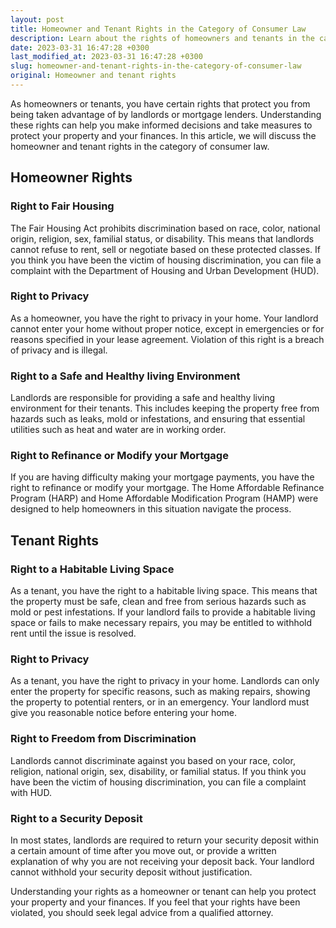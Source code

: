 ```yaml
---
layout: post
title: Homeowner and Tenant Rights in the Category of Consumer Law
description: Learn about the rights of homeowners and tenants in the category of consumer law. Read this article to know more.
date: 2023-03-31 16:47:28 +0300
last_modified_at: 2023-03-31 16:47:28 +0300
slug: homeowner-and-tenant-rights-in-the-category-of-consumer-law
original: Homeowner and tenant rights
---
```

As homeowners or tenants, you have certain rights that protect you from being taken advantage of by landlords or mortgage lenders. Understanding these rights can help you make informed decisions and take measures to protect your property and your finances. In this article, we will discuss the homeowner and tenant rights in the category of consumer law.

## Homeowner Rights

### Right to Fair Housing

The Fair Housing Act prohibits discrimination based on race, color, national origin, religion, sex, familial status, or disability. This means that landlords cannot refuse to rent, sell or negotiate based on these protected classes. If you think you have been the victim of housing discrimination, you can file a complaint with the Department of Housing and Urban Development (HUD).

### Right to Privacy

As a homeowner, you have the right to privacy in your home. Your landlord cannot enter your home without proper notice, except in emergencies or for reasons specified in your lease agreement. Violation of this right is a breach of privacy and is illegal.

### Right to a Safe and Healthy living Environment

Landlords are responsible for providing a safe and healthy living environment for their tenants. This includes keeping the property free from hazards such as leaks, mold or infestations, and ensuring that essential utilities such as heat and water are in working order.

### Right to Refinance or Modify your Mortgage

If you are having difficulty making your mortgage payments, you have the right to refinance or modify your mortgage. The Home Affordable Refinance Program (HARP) and Home Affordable Modification Program (HAMP) were designed to help homeowners in this situation navigate the process.

## Tenant Rights

### Right to a Habitable Living Space

As a tenant, you have the right to a habitable living space. This means that the property must be safe, clean and free from serious hazards such as mold or pest infestations. If your landlord fails to provide a habitable living space or fails to make necessary repairs, you may be entitled to withhold rent until the issue is resolved.

### Right to Privacy

As a tenant, you have the right to privacy in your home. Landlords can only enter the property for specific reasons, such as making repairs, showing the property to potential renters, or in an emergency. Your landlord must give you reasonable notice before entering your home.

### Right to Freedom from Discrimination

Landlords cannot discriminate against you based on your race, color, religion, national origin, sex, disability, or familial status. If you think you have been the victim of housing discrimination, you can file a complaint with HUD.

### Right to a Security Deposit

In most states, landlords are required to return your security deposit within a certain amount of time after you move out, or provide a written explanation of why you are not receiving your deposit back. Your landlord cannot withhold your security deposit without justification.

Understanding your rights as a homeowner or tenant can help you protect your property and your finances. If you feel that your rights have been violated, you should seek legal advice from a qualified attorney.